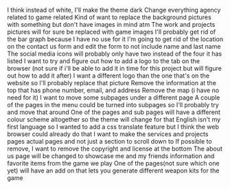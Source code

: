 I think instead of white, I'll make the theme dark
Change everything agency related to game related
Kind of want to replace the background pictures with something but don't have images in mind atm
The work and projects pictures will for sure be replaced with game images
I'll probably get rid of the bar graph because I have no use for it
I'm going to get rid of the location on the contact us form and edit the form to not include name and last name
The social media icons will probably only have two instead of the four it has listed
I want to try and figure out how to add a logo to the tab on the browser (not sure if i'll be able to add it in time for this project but will figure out how to add it after)
I want a different logo than the one that's on the website so I'll probably replace that picture
Remove the information at the top that has phone number, email, and address
Remove the map (i have no need for it)
I want to move some subpages under a different page
A couple of the pages in the menu could be turned into subpages so I'll probably try and move that around
One of the pages and sub pages will have a different colour scheme altogether so the theme will change for that
English isn't my first language so I wanted to add a css translate feature but I think the web browser could already do that 
I want to make the services and projects pages actual pages and not just a section to scroll down to
If possible to remove, I want to remove the copyright and license at the bottom
The about us page will be changed to showcase me and my friends information and favorite items from the game we play
One of the pages(not sure which one yet) will have an add on that lets you generate different weapon kits for the game 